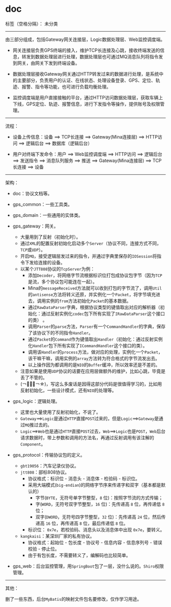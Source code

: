 # doc

标签（空格分隔）： 未分类

---

由三部分组成，包括Gateway网关连接层，Logic数据处理层、Web监控调度端。  

- 网关连接层负责GPS终端的接入，维护TCP长连接及心跳，接收终端发送的信息，转发到数据处理层进行处理，数据处理层也可通过MQ消息队列将指令发到网关，由网关下发到终端设备。

- 数据处理层接收Gateway网关通过HTTP转发过来的数据进行处理，是系统中的主要部分，负责用户的认证、在线状态、处理设备登录、GPS、定位、轨迹、报警、指令等功能，也可进行负载均衡处理。

- 监控调度端是用户直接接触的平台，通过HTTP访问数据处理层，获取车辆上下线，GPS定位、轨迹、报警信息，进行下发指令等操作，提供账号及权限管理。

---

流程：
 
- 设备上传信息：设备 ==> TCP长连接 ==> Gateway(Mina连接层) ==> HTTP访问 ==> 逻辑后台 ==> 数据库（逻辑后台）

- 用户对终端下发命令：用户 ==> Web监控调度端 ==> HTTP访问 ==> 逻辑后台 ==> 发送指令 ==> 消息队列服务 ==> 推送 ==> Gateway(Mina连接层) ==> TCP长连接 ==> 设备


---

架构：

* doc：协议文档等。

* gps_common：一些工具类。

* gps_domain：一些通用的实体类。

* gps_gateway：网关。
    * 大量用到了反射（初始化时）。
    * 通过`XML`的配置反射初始化启动多个`Server`（协议不同，连接方式不同，`TCP`或`UDP`）。
    * 开启`MQ`，接受逻辑层发过来的指令，并通过字典里保存的`IOSession`将指令下发给连接的设备。
    * 以某个`JTT808`协议的`TcpServer`为例：
        * 添加`Decoder`，将网络字节流根据标识位打包成协议包字节（因为`TCP`是流，多个协议包可能连在一起）。
        * Mina的`messageReceived`方法就可以收到打包的字节流了，调用`Util`的`antisense`方法将转义还原，并实例化一个`Packet`，将字节填充进去，调用实例的`from`方法初始化`Packet`的基本数据。
        * 通过`RawDataParser`字典，根据协议类型的键值取出对应的解析器（初始化：通过反射实例化`codec`包下所有实现了`IRawDataParser`这个接口的类） 。
        * 调用`Parser`的`parse`方法，`Parser`有一个`CommandHandler`的字典，保存了该协议下的不同指令`Handler`。
        * 通过`Packet`的`Command`作为键值取出`Handler`（初始化：通过反射实例化`Handler`包下所有实现了`ICommandHandler`这个接口的类）。
        * 调用该`Handler`的`process`方法，做对应的处理，实例化一个`Packet`，该干嘛干嘛，调用实例的`array`方法转为符合格式的字节流发出去。
        * 以上操作因为都调用的是`NIO`的`Buffer`缓冲，所以效率还是不差的。
    * 注意如果是使用`UDP`协议的话要在应用层做额外的维护，比如心跳，毕竟是丢了不管的。
    * (￢︿̫̿￢☆)，写这么多废话是因得这部分代码是很值得学习的，比如用反射初始化，一些设计模式，还有`NIO`的处理等。

* gps_logic：逻辑处理。
    * 这里也大量使用了反射初始化，不说了。
    * `Gateway`==>`Logic`是通过`HTTP`直接`POST`过来的，但是`Logic`==>`Gateway`是通过`MQ`推过去的。
    * `Logic`==>`Web`也是通过`HTTP`直接`POST`过去，`Web`==>`Logic`也是`POST`，`Web`后台请求数据时，带上参数和调用的方法名，再通过反射调用有该注解的`Component`。
    
* gps_protocol：传输协议包的定义。
    * `gbt19056`：汽车记录仪协议。
    * `jtt808`：部标808协议。
        * 协议格式：标识位 - 消息头 - 消息体 - 检验码 - 标识位。
        * 采用大端模式(`big-endian`)的网络字节序来传递字和双字（基本都是默认的）
            * 字节(`BYTE`，无符号单字节整型，`8` 位)：按照字节流的方式传输；
            * 字(`WORD`，无符号双字节整型，`16` 位)：先传递高 `8` 位，再传递低 `8` 位；
            * 双字(`DWORD`，无符号四字节整型，`32` 位)：先传递高 `24` 位，然后传递高 `16` 位，再传递高 `8` 位，最后传递低 `8` 位。
        * 标识位： `0x7e`，若校验码、消息头以及消息体中出现 `0x7e`，要转义。
    * `kangkaisi`：某深圳厂家的私有协议。
        * 协议格式：起始位 - 包长度 - 协议号 - 信息内容 - 信息序列号 - 错误校验 - 停止位。
        * 由于有包长度，不需要转义了，编解码也比较简单。

* gps_web：后台监控管理，用`SpringBoot`包了一层，没什么说的。`Shiro`权限管理。


---

其他：

删了一些东西，后台`MyBatis`的映射文件包名要修改，仅作学习用途。

